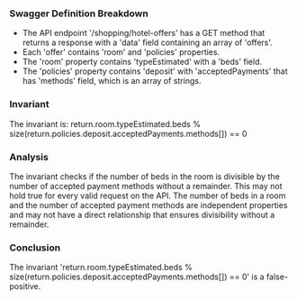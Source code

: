 ### Swagger Definition Breakdown
- The API endpoint '/shopping/hotel-offers' has a GET method that returns a response with a 'data' field containing an array of 'offers'.
- Each 'offer' contains 'room' and 'policies' properties.
- The 'room' property contains 'typeEstimated' with a 'beds' field.
- The 'policies' property contains 'deposit' with 'acceptedPayments' that has 'methods' field, which is an array of strings.

### Invariant
The invariant is: return.room.typeEstimated.beds % size(return.policies.deposit.acceptedPayments.methods[]) == 0

### Analysis
The invariant checks if the number of beds in the room is divisible by the number of accepted payment methods without a remainder. This may not hold true for every valid request on the API. The number of beds in a room and the number of accepted payment methods are independent properties and may not have a direct relationship that ensures divisibility without a remainder.

### Conclusion
The invariant 'return.room.typeEstimated.beds % size(return.policies.deposit.acceptedPayments.methods[]) == 0' is a false-positive.
